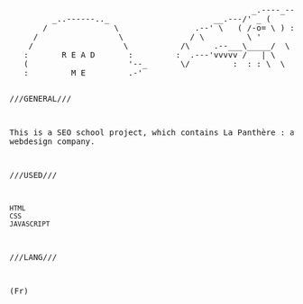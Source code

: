 <pre style="line-heigth: 1em;">
                                                              __.---.__
                                                   _.----_---'      ___'
         _..------.._                      __.---/' _ (      /  _--'   '
       /              \                .--' \   ( /-o= \ ) :  .-
     /                 \              / \         \ '       :/
    /                   \           /\     .--___\_____/  \  \.
   :       R E A D       :         :  .---'vvvvv /   | \      _=_-_
   (                     '--_       \/         :  : : \  \  /     '-_
   :         M E         .-'           <AA_.AA'   / |    /  /  /  |  '
    :                   :               \.____---/  )  /  /   /   |  \
     .                 :                            !/   /   /   |    \
      \               /                             /   /   /    |     \
         '--..__..--'                              /   /   /    |
                                                  /   /   /     |      :
                                                 :   :   :     :      :
                                                :   :   :      :</pre>
///GENERAL///

This is a SEO school project, which contains La Panthère : a webdesign company.


///USED///

    HTML
    CSS
    JAVASCRIPT

///LANG///

(Fr)
